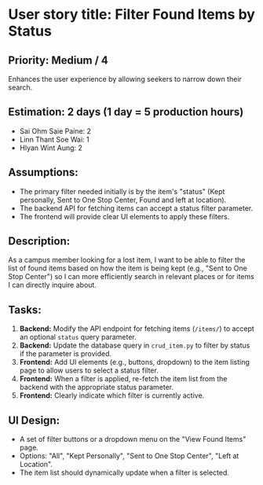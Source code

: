 # User story title: Filter Found Items by Status

## Priority: Medium / 4

Enhances the user experience by allowing seekers to narrow down their search.

## Estimation: 2 days (1 day = 5 production hours)

* Sai Ohm Saie Paine: 2
* Linn Thant Soe Wai: 1
* Hlyan Wint Aung: 2

## Assumptions:

* The primary filter needed initially is by the item's "status" (Kept personally, Sent to One Stop Center, Found and left at location).
* The backend API for fetching items can accept a status filter parameter.
* The frontend will provide clear UI elements to apply these filters.

## Description:

As a campus member looking for a lost item, I want to be able to filter the list of found items based on how the item is being kept (e.g., "Sent to One Stop Center") so I can more efficiently search in relevant places or for items I can directly inquire about.

## Tasks:

1.  **Backend:** Modify the API endpoint for fetching items (`/items/`) to accept an optional `status` query parameter.
2.  **Backend:** Update the database query in `crud_item.py` to filter by status if the parameter is provided.
3.  **Frontend:** Add UI elements (e.g., buttons, dropdown) to the item listing page to allow users to select a status filter.
4.  **Frontend:** When a filter is applied, re-fetch the item list from the backend with the appropriate status parameter.
5.  **Frontend:** Clearly indicate which filter is currently active.

## UI Design:

* A set of filter buttons or a dropdown menu on the "View Found Items" page.
* Options: "All", "Kept Personally", "Sent to One Stop Center", "Left at Location".
* The item list should dynamically update when a filter is selected.
